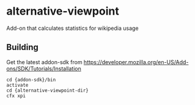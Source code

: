 alternative-viewpoint
=========

Add-on that calculates statistics for wikipedia usage

Building
-----

Get the latest addon-sdk from https://developer.mozilla.org/en-US/Add-ons/SDK/Tutorials/Installation

	cd {addon-sdk}/bin
	activate
	cd {alternative-viewpoint-dir}
	cfx xpi

